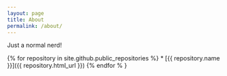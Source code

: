 ```yaml
---
layout: page
title: About
permalink: /about/
---
```


Just a normal nerd!

{% for repository in site.github.public_repositories %}
	* [{{ repository.name }}]({{ repository.html_url }})
{% endfor % }
